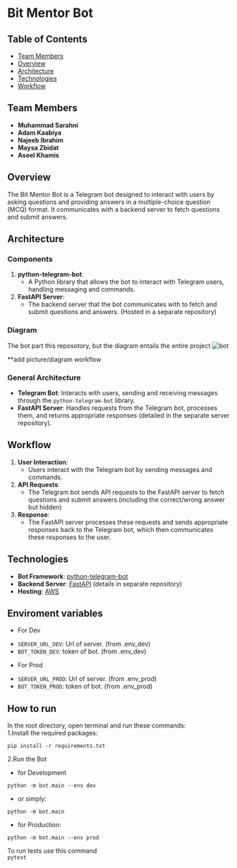 # Bit Mentor Bot

## Table of Contents
- [Team Members](#team-members)
- [Overview](#overview)
- [Architecture](#architecture)
- [Technologies](#technologies)
- [Workflow](#workflow)

## Team Members
- **Muhammad Sarahni**
- **Adam Kaabiya**
- **Najeeb Ibrahim**
- **Maysa Zbidat**
- **Aseel Khamis**

## Overview
The Bit Mentor Bot is a Telegram bot designed to interact with users by asking questions and providing answers in a multiple-choice question (MCQ) format. It communicates with a backend server to fetch questions and submit answers.

## Architecture

### Components
1. **python-telegram-bot**:
    - A Python library that allows the bot to interact with Telegram users, handling messaging and commands.
2. **FastAPI Server**:
    - The backend server that the bot communicates with to fetch and submit questions and answers. (Hosted in a separate repository)

### Diagram
The bot part this reposotory, but the diagram entails the entire project
![bot](https://github.com/user-attachments/assets/8f0ff1d0-58c1-48ef-a2dc-343d8de97c26)

**add picture/diagram workflow

### General Architecture
- **Telegram Bot**: Interacts with users, sending and receiving messages through the `python-telegram-bot` library.
- **FastAPI Server**: Handles requests from the Telegram bot, processes them, and returns appropriate responses (detailed in the separate server repository).

## Workflow

1. **User Interaction**:
    - Users interact with the Telegram bot by sending messages and commands.
2. **API Requests**:
    - The Telegram bot sends API requests to the FastAPI server to fetch questions and submit answers.(including the correct/wrong answer but hidden)
3. **Response**:
    - The FastAPI server processes these requests and sends appropriate responses back to the Telegram bot, which then communicates these responses to the user.

## Technologies

- **Bot Framework**: [python-telegram-bot](https://python-telegram-bot.org/)
- **Backend Server**: [FastAPI](https://fastapi.tiangolo.com/) (details in separate repository)
- **Hosting**: [AWS](https://aws.amazon.com/)


## Enviroment variables  
* For Dev

- `SERVER_URL_DEV`: Url of server. (from .env_dev)
- `BOT_TOKEN_DEV`: token of bot. (from .env_dev)

* For Prod

- `SERVER_URL_PROD`: Url of server. (from .env_prod)
- `BOT_TOKEN_PROD`: token of bot. (from .env_prod)

## How to run
 
 In the root directory, open terminal and run these commands:        
1.Install the required packages:    

``` pip install -r requirements.txt ```

 2.Run the Bot    
* for Development    
``` 
python -m bot.main --env dev 
 ``` 
 * or simply:    
``` 
python -m bot.main  
 ```
 * for Production:    
``` 
python -m bot.main --env prod
 ``` 

To run tests use this command      
``` pytest ```
